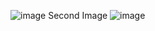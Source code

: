 ![image](https://github.com/ir32/php_crud_op/assets/47362140/7fc1c9a1-743a-4b49-a030-96a8c4989088)
Second Image
![image](https://github.com/ir32/php_crud_op/assets/47362140/0fd79225-f249-495b-9ddf-6bc248bc4701)

